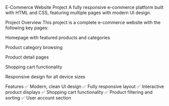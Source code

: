 E-Commerce Website Project
A fully responsive e-commerce platform built with HTML and CSS, featuring multiple pages with modern UI design.

Project Overview
This project is a complete e-commerce website with the following key pages:

Homepage with featured products and categories

Product category browsing

Product detail pages

Shopping cart functionality

Responsive design for all device sizes

Features
✅ Modern, clean UI design
✅ Fully responsive layout
✅ Interactive product displays
✅ Shopping cart functionality
✅ Product filtering and sorting
✅ User account section
